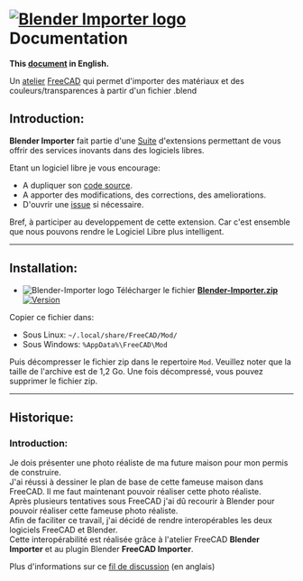<!--
╔════════════════════════════════════════════════════════════════════════════════════╗
║                                                                                    ║
║   Copyright (c) 2020 https://prrvchr.github.io                                     ║
║                                                                                    ║
║   Permission is hereby granted, free of charge, to any person obtaining            ║
║   a copy of this software and associated documentation files (the "Software"),     ║
║   to deal in the Software without restriction, including without limitation        ║
║   the rights to use, copy, modify, merge, publish, distribute, sublicense,         ║
║   and/or sell copies of the Software, and to permit persons to whom the Software   ║
║   is furnished to do so, subject to the following conditions:                      ║
║                                                                                    ║
║   The above copyright notice and this permission notice shall be included in       ║
║   all copies or substantial portions of the Software.                              ║
║                                                                                    ║
║   THE SOFTWARE IS PROVIDED "AS IS", WITHOUT WARRANTY OF ANY KIND,                  ║
║   EXPRESS OR IMPLIED, INCLUDING BUT NOT LIMITED TO THE WARRANTIES                  ║
║   OF MERCHANTABILITY, FITNESS FOR A PARTICULAR PURPOSE AND NONINFRINGEMENT.        ║
║   IN NO EVENT SHALL THE AUTHORS OR COPYRIGHT HOLDERS BE LIABLE FOR ANY             ║
║   CLAIM, DAMAGES OR OTHER LIABILITY, WHETHER IN AN ACTION OF CONTRACT,             ║
║   TORT OR OTHERWISE, ARISING FROM, OUT OF OR IN CONNECTION WITH THE SOFTWARE       ║
║   OR THE USE OR OTHER DEALINGS IN THE SOFTWARE.                                    ║
║                                                                                    ║
╚════════════════════════════════════════════════════════════════════════════════════╝
-->
# [![Blender Importer logo][1]][2] Documentation

**This [document][3] in English.**

Un [atelier][4] [FreeCAD][5] qui permet d'importer des matériaux et des couleurs/transparences à partir d'un fichier .blend

## Introduction:

**Blender Importer** fait partie d'une [Suite][6] d'extensions permettant de vous offrir des services inovants dans des logiciels libres.  

Etant un logiciel libre je vous encourage:
- A dupliquer son [code source][7].
- A apporter des modifications, des corrections, des ameliorations.
- D'ouvrir une [issue][8] si nécessaire.

Bref, à participer au developpement de cette extension.
Car c'est ensemble que nous pouvons rendre le Logiciel Libre plus intelligent.

___

## Installation:

- ![Blender-Importer logo][9] Télécharger le fichier **[Blender-Importer.zip][10]** [![Version][11]][10]

Copier ce fichier dans:

- Sous Linux: `~/.local/share/FreeCAD/Mod/`
- Sous Windows: `%AppData%\FreeCAD\Mod`

Puis décompresser le fichier zip dans le repertoire `Mod`. Veuillez noter que la taille de l'archive est de 1,2 Go. Une fois décompressé, vous pouvez supprimer le fichier zip.

___

## Historique:

### Introduction:

Je dois présenter une photo réaliste de ma future maison pour mon permis de construire.  
J'ai réussi à dessiner le plan de base de cette fameuse maison dans FreeCAD. Il me faut maintenant pouvoir réaliser cette photo réaliste.  
Après plusieurs tentatives sous FreeCAD j'ai dû recourir à Blender pour pouvoir réaliser cette fameuse photo réaliste.  
Afin de faciliter ce travail, j'ai décidé de rendre interopérables les deux logiciels FreeCAD et Blender.  
Cette interopérabilité est réalisée grâce à l'atelier FreeCAD **Blender Importer** et au plugin Blender **FreeCAD Importer**.

Plus d'informations sur ce [fil de discussion][12] (en anglais)

[1]: <https://prrvchr.github.io/Blender-Importer/img/blender_importer.svg#collapse>
[2]: <https://prrvchr.github.io/Blender-Importer/README_fr>
[3]: <https://prrvchr.github.io/Blender-Importer/>
[4]: <https://wiki.freecadweb.org/Workbenches>
[5]: <https://www.freecadweb.org/?lang=fr>
[6]: <https://prrvchr.github.io/README_fr>
[7]: <https://github.com/prrvchr/Blender-Importer>
[8]: <https://github.com/prrvchr/Blender-Importer/issues/new>
[9]: <https://prrvchr.github.io/Blender-Importer/img/blender.svg#middle>
[10]: <https://github.com/prrvchr/Blender-Importer/releases/latest/download/Blender-Importer.zip>
[11]: <https://img.shields.io/github/downloads/prrvchr/Blender-Importer/latest/total?label=v0.0.1#right>
[12]: <https://forum.freecad.org/viewtopic.php?t=83135>
